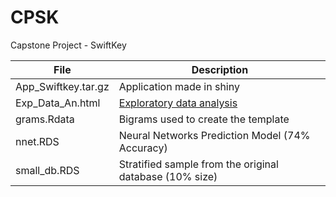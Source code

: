 # **CPSK**
Capstone Project - SwiftKey

File|Description
---|---
App_Swiftkey.tar.gz|Application made in shiny
Exp_Data_An.html|[Exploratory data analysis](http://rpubs.com/pcbrom/exploratory)
grams.Rdata|Bigrams used to create the template
nnet.RDS|Neural Networks Prediction Model (74% Accuracy)
small_db.RDS|Stratified sample from the original database (10% size)

